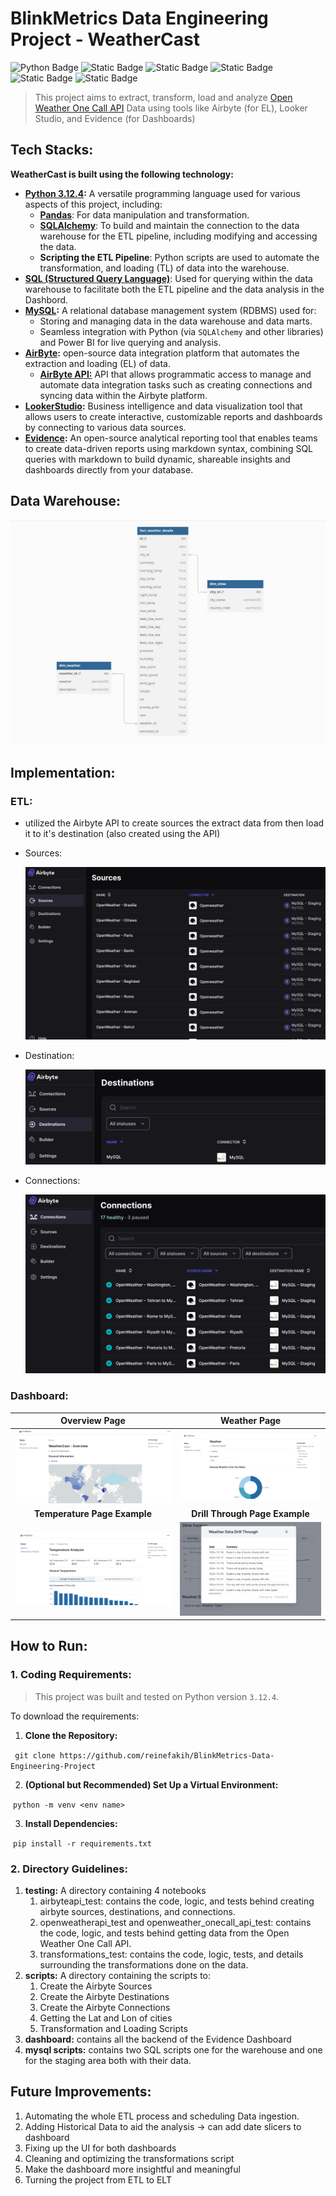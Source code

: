 # BlinkMetrics Data Engineering Project - WeatherCast

![Python Badge](https://img.shields.io/badge/Python-%23FFB703?logo=python&logoColor=%23023047&logoSize=auto&color=%238ECAE6)&nbsp;![Static Badge](https://img.shields.io/badge/Airbyte-%23FFB703?logo=airbyte&logoColor=%23023047&logoSize=auto&color=%238ECAE6)&nbsp;![Static Badge](https://img.shields.io/badge/Docker-%23FFB703?logo=docker&logoColor=%23023047&logoSize=auto&color=%238ECAE6)&nbsp;![Static Badge](https://img.shields.io/badge/MySQL-%23023047?logo=mysql&logoColor=%23023047&logoSize=auto&labelColor=%238ECAE6&color=%238ECAE6)&nbsp;![Static Badge](https://img.shields.io/badge/Looker%20Studio-%23023047?logo=looker&logoColor=%23023047&color=%238ECAE6)&nbsp;![Static Badge](https://img.shields.io/badge/Evidence-%23023047?logoColor=%23023047&color=%238ECAE6)

> This project aims to extract, transform, load and analyze [Open Weather One Call API](https://openweathermap.org/api/one-call-3) Data using tools like Airbyte (for EL), Looker Studio, and Evidence (for Dashboards)

## Tech Stacks:

**WeatherCast is built using the following technology:**

- **[Python 3.12.4](https://docs.python.org/3/):** A versatile programming language used for various aspects of this project, including:
  - **[Pandas](https://pandas.pydata.org/docs/index.html)**: For data manipulation and transformation.
  - **[SQLAlchemy](https://docs.sqlalchemy.org/en/20/)**: To build and maintain the connection to the data warehouse for the ETL pipeline, including modifying and accessing the data.
  - **Scripting the ETL Pipeline**: Python scripts are used to automate the transformation, and loading (TL) of data into the warehouse.
- **[SQL (Structured Query Language)](https://en.wikipedia.org/wiki/SQL)**: Used for querying within the data warehouse to facilitate both the ETL pipeline and the data analysis in the Dashbord.
- **[MySQL](https://dev.mysql.com/doc/):** A relational database management system (RDBMS) used for:
  - Storing and managing data in the data warehouse and data marts.
  - Seamless integration with Python (via `SQLAlchemy` and other libraries) and Power BI for live querying and analysis.
- **[AirByte](https://docs.airbyte.com/using-airbyte/getting-started/oss-quickstart):** open-source data integration platform that automates the extraction and loading (EL) of data.
  - [**AirByte API:**](https://docs.airbyte.com/api-documentation) API that allows programmatic access to manage and automate data integration tasks such as creating connections and syncing data within the Airbyte platform.
- **[LookerStudio](https://lookerstudio.google.com/u/0/navigation/reporting):** Business intelligence and data visualization tool that allows users to create interactive, customizable reports and dashboards by connecting to various data sources.
- **[Evidence](https://docs.evidence.dev/):** An open-source analytical reporting tool that enables teams to create data-driven reports using markdown syntax, combining SQL queries with markdown to build dynamic, shareable insights and dashboards directly from your database.

## Data Warehouse:

<img src="./assets/warehouse_desgin.jpg/">

## Implementation:

### ETL:

- utilized the Airbyte API to create sources the extract data from then load it to it's destination (also created using the API)

- Sources:

  <img src="./assets/sources.jpg/">

- Destination:

  <img src="./assets/destination.jpg/">

- Connections: 

  <img src="./assets/connections.jpg/">

### Dashboard:

|                Overview Page                 |              **Weather Page**               |
| :------------------------------------------: | :-----------------------------------------: |
| <img src="./assets/dashboard_overview.jpg/"> | <img src="./assets/dashboard_weather.jpg/"> |
|         **Temperature Page Example**         |       **Drill Through Page Example**        |
|   <img src="./assets/dashboard_temp.jpg/">   | <img src="./assets/dashboard_tabula.jpg/">  |

## How to Run:

### 1. **Coding Requirements:**

> This project was built and tested on Python version `3.12.4`.

To download the requirements:

1. **Clone the Repository:**

​	``` git clone https://github.com/reinefakih/BlinkMetrics-Data-Engineering-Project```

2. **(Optional but Recommended) Set Up a Virtual Environment:**

​	```python -m venv <env name>```

3. **Install Dependencies:**

​	```pip install -r requirements.txt``` 

### 2. **Directory Guidelines**:

1. **testing:** A directory containing 4 notebooks
   1. airbyteapi_test: contains the code, logic, and tests behind creating airbyte sources, destinations, and connections.
   2. openweatherapi_test and openweather_onecall_api_test: contains the code, logic, and tests behind getting data from the Open Weather One Call API.
   3. transformations_test: contains the code, logic, tests, and details surrounding the transformations done on the data.
2. **scripts:** A directory containing the scripts to:
   1. Create the Airbyte Sources
   2. Create the Airbyte Destinations
   3. Create the Airbyte Connections
   4.  Getting the Lat and Lon of cities
   5. Transformation and Loading Scripts
3. **dashboard:** contains all the backend of the Evidence Dashboard
4. **mysql scripts:** contains two SQL scripts one for the warehouse and one for the staging area both with their data.

## Future Improvements:

1. Automating the whole ETL process and scheduling Data ingestion.
2. Adding Historical Data to aid the analysis -> can add date slicers to dashboard 
3. Fixing up the UI for both dashboards
4. Cleaning and optimizing the transformations script
5. Make the dashboard more insightful and meaningful
6. Turning the project from ETL to ELT 
